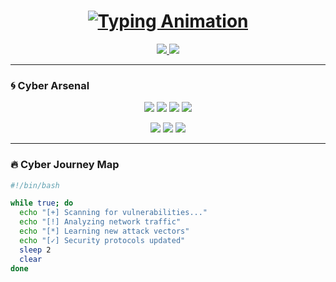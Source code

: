 <h1 align="center">
  <a href="https://git.io/typing-svg">
    <img src="https://readme-typing-svg.demolab.com?font=Fira+Code&weight=600&size=30&duration=4000&pause=1000&color=00FF00&center=true&vCenter=true&width=600&lines=⚡+𝐂𝐲𝐛𝐞𝐫𝐬𝐞𝐜𝐮𝐫𝐢𝐭𝐲+𝐄𝐧𝐭𝐡𝐮𝐬𝐢𝐚𝐬𝐭;🔐+𝐏𝐚𝐬𝐬𝐢𝐨𝐧𝐚𝐭𝐞+𝐋𝐞𝐚𝐫𝐧𝐞𝐫;🛡️+𝐅𝐮𝐭𝐮𝐫𝐞+𝐏𝐞𝐧𝐞𝐭𝐫𝐚𝐭𝐢𝐨𝐧+𝐓𝐞𝐬𝐭𝐞𝐫;💻+𝐈𝐧𝐟𝐨𝐒𝐞𝐜+𝐀𝐝𝐯𝐞𝐧𝐭𝐮𝐫𝐞𝐫" alt="Typing Animation" />
  </a>
</h1>

<p align="center">
  <a href="https://instagram.com/farrelmdyastha">
    <img src="https://img.shields.io/badge/-@farrelmdyastha-E4405F?style=for-the-badge&logo=instagram&logoColor=white&labelColor=black"/>
  </a>
  <a href="mailto:youremail@example.com">
    <img src="https://img.shields.io/badge/-Contact_Me!-00FF00?style=for-the-badge&logo=microsoft-outlook&logoColor=white&labelColor=black"/>
  </a>
</p>

---

### 🌀 **Cyber Arsenal**

<p align="center">
  <img src="https://img.shields.io/badge/Kali_Linux-557C94?style=for-the-badge&logo=kalilinux&logoColor=white&labelColor=black"/>
  <img src="https://img.shields.io/badge/Metasploit-ED1C24?style=for-the-badge&logo=metasploit&logoColor=white&labelColor=black"/>
  <img src="https://img.shields.io/badge/Nmap-FF6600?style=for-the-badge&logo=nmap&logoColor=white&labelColor=black"/>
  <img src="https://img.shields.io/badge/Wireshark-1679A7?style=for-the-badge&logo=wireshark&logoColor=white&labelColor=black"/>
</p>

<p align="center">
  <img src="https://img.shields.io/badge/Python-3776AB?style=for-the-badge&logo=python&logoColor=white&labelColor=black"/>
  <img src="https://img.shields.io/badge/Bash-4EAA25?style=for-the-badge&logo=gnu-bash&logoColor=white&labelColor=black"/>
  <img src="https://img.shields.io/badge/Network_Security-00FF00?style=for-the-badge&logo=network&logoColor=white&labelColor=black"/>
</p>

---

### 🔥 **Cyber Journey Map**

```bash
#!/bin/bash

while true; do
  echo "[+] Scanning for vulnerabilities..."
  echo "[!] Analyzing network traffic"
  echo "[*] Learning new attack vectors"
  echo "[✓] Security protocols updated"
  sleep 2
  clear
done
